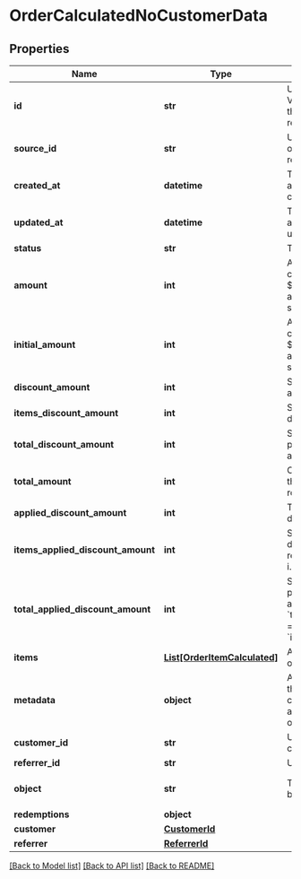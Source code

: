 # OrderCalculatedNoCustomerData


## Properties
Name | Type | Description | Notes
------------ | ------------- | ------------- | -------------
**id** | **str** | Unique ID assigned by Voucherify of an existing order that will be linked to the redemption of this request. | 
**source_id** | **str** | Unique source ID of an existing order that will be linked to the redemption of this request. | [optional] 
**created_at** | **datetime** | Timestamp representing the date and time when the order was created in ISO 8601 format. | [optional] 
**updated_at** | **datetime** | Timestamp representing the date and time when the order was last updated in ISO 8601 format. | [optional] 
**status** | **str** | The order status. | [optional] 
**amount** | **int** | A positive integer in the smallest currency unit (e.g. 100 cents for $1.00) representing the total amount of the order. This is the sum of the order items&#39; amounts. | [optional] 
**initial_amount** | **int** | A positive integer in the smallest currency unit (e.g. 100 cents for $1.00) representing the total amount of the order. This is the sum of the order items&#39; amounts. | [optional] 
**discount_amount** | **int** | Sum of all order-level discounts applied to the order. | [optional] 
**items_discount_amount** | **int** | Sum of all product-specific discounts applied to the order. | [optional] 
**total_discount_amount** | **int** | Sum of all order-level AND all product-specific discounts applied to the order. | [optional] 
**total_amount** | **int** | Order amount after undoing all the discounts through the rollback redemption. | [optional] 
**applied_discount_amount** | **int** | This field shows the order-level discount applied. | [optional] 
**items_applied_discount_amount** | **int** | Sum of all product-specific discounts applied in a particular request.   &#x60;sum(items, i &#x3D;&gt; i.applied_discount_amount)&#x60; | [optional] 
**total_applied_discount_amount** | **int** | Sum of all order-level AND all product-specific discounts applied in a particular request.   &#x60;total_applied_discount_amount&#x60; &#x3D; &#x60;applied_discount_amount&#x60; + &#x60;items_applied_discount_amount&#x60; | [optional] 
**items** | [**List[OrderItemCalculated]**](OrderItemCalculated.md) | Array of items applied to the order. | [optional] 
**metadata** | **object** | A set of custom key/value pairs that you can attach to an order. It can be useful for storing additional information about the order in a structured format. | [optional] 
**customer_id** | **str** | Unique customer ID of the customer making the purchase. | [optional] 
**referrer_id** | **str** | Unique referrer ID. | [optional] 
**object** | **str** | The type of object represented by JSON. | [default to 'order']
**redemptions** | **object** |  | [optional] 
**customer** | [**CustomerId**](CustomerId.md) |  | [optional] 
**referrer** | [**ReferrerId**](ReferrerId.md) |  | [optional] 

[[Back to Model list]](../README.md#documentation-for-models) [[Back to API list]](../README.md#documentation-for-api-endpoints) [[Back to README]](../README.md)


